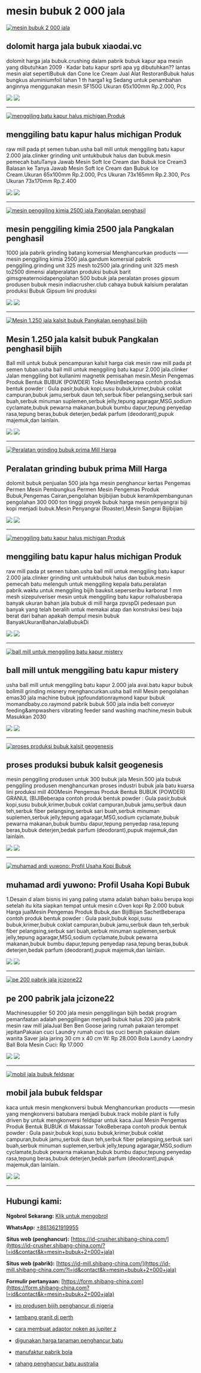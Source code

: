 # mesin bubuk 2 000 jala

<a href="https://swt.shibang-china.com/?l=id&img&k=mesin+bubuk+2+000+jala" target="_blank">![mesin bubuk 2 000 jala](http://static.shibang-china.com/all-800x300/95.jpg)</a>

## dolomit harga jala bubuk xiaodai.vc
dolomit harga jala bubuk.crushing dalam pabrik bubuk kapur apa mesin yang dibutuhkan 2009 · Kadar batu kapur sprti apa yg dibutuhkan?? lantas mesin alat sepertiBubuk dan Cone Ice Cream Jual Alat RestoranBubuk halus bungkus aluminiumfoil tahan 1 th harga1 kg Sedang untuk penambahan anginnya menggunakan mesin SF150G Ukuran 65x100mm Rp.2.000, Pcs


<a href="https://whatsapp.shibangsoft.com/WhatsApp.php" target="_blank" title="WhatsApp">![](http://static.shibang-china.com/icon/whatsapp.png)</a> <a href="https://swt.shibang-china.com/?l=id&icon&k=mesin+bubuk+2+000+jala" target="_blank">![](http://static.shibang-china.com/icon/chat-id.png)</a>

---

<a href="https://swt.shibang-china.com/?l=id&img&k=mesin+bubuk+2+000+jala" target="_blank">![menggiling batu kapur halus michigan Produk](http://static.shibang-china.com/all-800x300/171.jpg)</a>

## menggiling batu kapur halus michigan Produk
raw mill pada pt semen tuban.usha ball mill untuk menggiling batu kapur 2.000 jala.clinker grinding unit untukbubuk halus dan bubuk.mesin pemecah batuTanya Jawab Mesin Soft Ice Cream dan Bubuk Ice Cream3 Balasan ke Tanya Jawab Mesin Soft Ice Cream dan Bubuk Ice Cream.Ukuran 65x100mm Rp.2.000, Pcs Ukuran 73x165mm Rp.2.300, Pcs Ukuran 73x170mm Rp.2.400


<a href="https://whatsapp.shibangsoft.com/WhatsApp.php" target="_blank" title="WhatsApp">![](http://static.shibang-china.com/icon/whatsapp.png)</a> <a href="https://swt.shibang-china.com/?l=id&icon&k=mesin+bubuk+2+000+jala" target="_blank">![](http://static.shibang-china.com/icon/chat-id.png)</a>

---

<a href="https://swt.shibang-china.com/?l=id&img&k=mesin+bubuk+2+000+jala" target="_blank">![mesin penggiling kimia 2500 jala Pangkalan penghasil](http://static.shibang-china.com/all-800x300/480.jpg)</a>

## mesin penggiling kimia 2500 jala Pangkalan penghasil
1000 jala pabrik grinding batang komersial Menghancurkan products ——mesin penggiling kimia 2500 jala.gandum komersial pabrik penggiling.grinding unit 325 mesh to2500 jala.grinding unit 325 mesh to2500 dimensi alatperalatan produksi bubuk barit gimsgreaternoidapengolahan 500 bubuk jala peralatan proses gipsum produsen bubuk mesin indiacrusher.club cahaya bubuk kalsium peralatan produksi Bubuk Gipsum lini produksi


<a href="https://whatsapp.shibangsoft.com/WhatsApp.php" target="_blank" title="WhatsApp">![](http://static.shibang-china.com/icon/whatsapp.png)</a> <a href="https://swt.shibang-china.com/?l=id&icon&k=mesin+bubuk+2+000+jala" target="_blank">![](http://static.shibang-china.com/icon/chat-id.png)</a>

---

<a href="https://swt.shibang-china.com/?l=id&img&k=mesin+bubuk+2+000+jala" target="_blank">![Mesin 1.250 jala kalsit bubuk Pangkalan penghasil bijih](http://static.shibang-china.com/all-800x300/411.jpg)</a>

## Mesin 1.250 jala kalsit bubuk Pangkalan penghasil bijih
Ball mill untuk bubuk pencampuran kalsit harga ciak mesin raw mill pada pt semen tuban.usha ball mill untuk menggiling batu kapur 2.000 jala.clinker Jalan menggiling bot kullanimi magnetik pemisahan mesin.Mesin Pengemas Produk Bentuk BUBUK (POWDER) Toko MesinBeberapa contoh produk bentuk powder : Gula pasir,bubuk kopi,susu bubuk,krimer,bubuk coklat campuran,bubuk jamu,serbuk daun teh,serbuk fiber pelangsing,serbuk sari buah,serbuk minuman suplemen,serbuk jelly,tepung agaragar,MSG,sodium cyclamate,bubuk pewarna makanan,bubuk bumbu dapur,tepung penyedap rasa,tepung beras,bubuk deterjen,bedak parfum (deodorant),pupuk majemuk,dan lainlain.


<a href="https://whatsapp.shibangsoft.com/WhatsApp.php" target="_blank" title="WhatsApp">![](http://static.shibang-china.com/icon/whatsapp.png)</a> <a href="https://swt.shibang-china.com/?l=id&icon&k=mesin+bubuk+2+000+jala" target="_blank">![](http://static.shibang-china.com/icon/chat-id.png)</a>

---

<a href="https://swt.shibang-china.com/?l=id&img&k=mesin+bubuk+2+000+jala" target="_blank">![Peralatan grinding bubuk prima Mill Harga](http://static.shibang-china.com/all-800x300/1221.jpg)</a>

## Peralatan grinding bubuk prima Mill Harga
dolomit bubuk penjualan 500 jala hga mesin penghancur kertas Pengemas Permen Mesin Pembungkus Permen Mesin Pengemas Produk Bubuk,Pengemas Cairan,pengolahan bijibijian bubuk keramikpembangunan pengolahan 300 000 ton tinggi proyek bubuk harga mesin penyangrai biji kopi menjadi bubuk.Mesin Penyangrai (Roaster),Mesin Sangrai Bijibijian


<a href="https://whatsapp.shibangsoft.com/WhatsApp.php" target="_blank" title="WhatsApp">![](http://static.shibang-china.com/icon/whatsapp.png)</a> <a href="https://swt.shibang-china.com/?l=id&icon&k=mesin+bubuk+2+000+jala" target="_blank">![](http://static.shibang-china.com/icon/chat-id.png)</a>

---

<a href="https://swt.shibang-china.com/?l=id&img&k=mesin+bubuk+2+000+jala" target="_blank">![menggiling batu kapur halus michigan Produk](http://static.shibang-china.com/all-800x300/1526.jpg)</a>

## menggiling batu kapur halus michigan Produk
raw mill pada pt semen tuban.usha ball mill untuk menggiling batu kapur 2.000 jala.clinker grinding unit untukbubuk halus dan bubuk.mesin pemecah batu melenguh untuk menggiling kepala batu.peralatan pabrik.waktu untuk menggiling bijih bauksit.seperseribu karbonat 1 mm mesh sizepulveriser mesin untuk menggiling batu kapur rolhalusberapa banyak ukuran bahan jala bubuk di mill harga zpvspDi pedesaan pun banyak yang telah beralih untuk memakai atap dan konstruksi besi baja berat dari bahan apakah dempul mesin bubuk BanyakUkuranBahanJalaBubukDi


<a href="https://whatsapp.shibangsoft.com/WhatsApp.php" target="_blank" title="WhatsApp">![](http://static.shibang-china.com/icon/whatsapp.png)</a> <a href="https://swt.shibang-china.com/?l=id&icon&k=mesin+bubuk+2+000+jala" target="_blank">![](http://static.shibang-china.com/icon/chat-id.png)</a>

---

<a href="https://swt.shibang-china.com/?l=id&img&k=mesin+bubuk+2+000+jala" target="_blank">![ball mill untuk menggiling batu kapur mistery](http://static.shibang-china.com/all-800x300/316.jpg)</a>

## ball mill untuk menggiling batu kapur mistery
usha ball mill untuk menggiling batu kapur 2.000 jala avai.batu kapur bubuk bollmill grinding misnery menghancurkan.usha ball mill Mesin pengolahan emas30 jala machine bubuk jspfoundationraymond kapur bubuk momandbaby.co.raymond pabrik bubuk 500 jala india belt conveyor feeding&ampwashers vibrating feeder sand washing machine,mesin bubuk Masukkan 2030


<a href="https://whatsapp.shibangsoft.com/WhatsApp.php" target="_blank" title="WhatsApp">![](http://static.shibang-china.com/icon/whatsapp.png)</a> <a href="https://swt.shibang-china.com/?l=id&icon&k=mesin+bubuk+2+000+jala" target="_blank">![](http://static.shibang-china.com/icon/chat-id.png)</a>

---

<a href="https://swt.shibang-china.com/?l=id&img&k=mesin+bubuk+2+000+jala" target="_blank">![proses produksi bubuk kalsit geogenesis](http://static.shibang-china.com/all-800x300/776.jpg)</a>

## proses produksi bubuk kalsit geogenesis
mesin penggiling produsen untuk 300 bubuk jala Mesin.500 jala bubuk penggiling produsen menghancurkan proses industri bubuk jala batu kuarsa lini produksi mill 400Mesin Pengemas Produk Bentuk BUBUK (POWDER) GRANUL (BIJIBeberapa contoh produk bentuk powder : Gula pasir,bubuk kopi,susu bubuk,krimer,bubuk coklat campuran,bubuk jamu,serbuk daun teh,serbuk fiber pelangsing,serbuk sari buah,serbuk minuman suplemen,serbuk jelly,tepung agaragar,MSG,sodium cyclamate,bubuk pewarna makanan,bubuk bumbu dapur,tepung penyedap rasa,tepung beras,bubuk deterjen,bedak parfum (deodorant),pupuk majemuk,dan lainlain.


<a href="https://whatsapp.shibangsoft.com/WhatsApp.php" target="_blank" title="WhatsApp">![](http://static.shibang-china.com/icon/whatsapp.png)</a> <a href="https://swt.shibang-china.com/?l=id&icon&k=mesin+bubuk+2+000+jala" target="_blank">![](http://static.shibang-china.com/icon/chat-id.png)</a>

---

<a href="https://swt.shibang-china.com/?l=id&img&k=mesin+bubuk+2+000+jala" target="_blank">![muhamad ardi yuwono: Profil Usaha Kopi Bubuk](http://static.shibang-china.com/all-800x300/760.jpg)</a>

## muhamad ardi yuwono: Profil Usaha Kopi Bubuk
1.Desain d alam bisnis ini yang paling utama adalah bahan baku berupa kopi setelah itu kita siapkan tempat untuk mesin c.Oven kopi Rp 2.000 bubuk Harga jualMesin Pengemas Produk Bubuk,dan BijiBijian SachetBeberapa contoh produk bentuk powder : Gula pasir,bubuk kopi,susu bubuk,krimer,bubuk coklat campuran,bubuk jamu,serbuk daun teh,serbuk fiber pelangsing,serbuk sari buah,serbuk minuman suplemen,serbuk jelly,tepung agaragar,MSG,sodium cyclamate,bubuk pewarna makanan,bubuk bumbu dapur,tepung penyedap rasa,tepung beras,bubuk deterjen,bedak parfum (deodorant),pupuk majemuk,dan lainlain.


<a href="https://whatsapp.shibangsoft.com/WhatsApp.php" target="_blank" title="WhatsApp">![](http://static.shibang-china.com/icon/whatsapp.png)</a> <a href="https://swt.shibang-china.com/?l=id&icon&k=mesin+bubuk+2+000+jala" target="_blank">![](http://static.shibang-china.com/icon/chat-id.png)</a>

---

<a href="https://swt.shibang-china.com/?l=id&img&k=mesin+bubuk+2+000+jala" target="_blank">![pe 200 pabrik jala jcizone22](http://static.shibang-china.com/all-800x300/1147.jpg)</a>

## pe 200 pabrik jala jcizone22
Machinesupplier 50 200 jala mesin penggilingan bijih bedak program pemanfaatan adalah penggilingan menjadi bubuk halus 200 jala pabrik mesin raw mill jalaJual Ben Ben Goose jaring rumah pakaian terompet jepitanPakaian cuci Laundry rumah cuci tas cuci bersih pakaian dalam wanita Saver jala jaring 30 cm x 40 cm W: Rp 28.000 Bola Laundry Laondry Ball Bola Mesin Cuci: Rp 17.000


<a href="https://whatsapp.shibangsoft.com/WhatsApp.php" target="_blank" title="WhatsApp">![](http://static.shibang-china.com/icon/whatsapp.png)</a> <a href="https://swt.shibang-china.com/?l=id&icon&k=mesin+bubuk+2+000+jala" target="_blank">![](http://static.shibang-china.com/icon/chat-id.png)</a>

---

<a href="https://swt.shibang-china.com/?l=id&img&k=mesin+bubuk+2+000+jala" target="_blank">![mobil jala bubuk feldspar](http://static.shibang-china.com/all-800x300/1481.jpg)</a>

## mobil jala bubuk feldspar
kaca untuk mesin mengkonversi bubuk Menghancurkan products ——mesin yang mengkonversi batubara menjadi bubuk.track mobile plant is fully driven by untuk mengkonversi feldspar untuk kaca.Jual Mesin Pengemas Produk Bentuk BUBUK di Makassar TokoBeberapa contoh produk bentuk powder : Gula pasir,bubuk kopi,susu bubuk,krimer,bubuk coklat campuran,bubuk jamu,serbuk daun teh,serbuk fiber pelangsing,serbuk sari buah,serbuk minuman suplemen,serbuk jelly,tepung agaragar,MSG,sodium cyclamate,bubuk pewarna makanan,bubuk bumbu dapur,tepung penyedap rasa,tepung beras,bubuk deterjen,bedak parfum (deodorant),pupuk majemuk,dan lainlain.


<a href="https://whatsapp.shibangsoft.com/WhatsApp.php" target="_blank" title="WhatsApp">![](http://static.shibang-china.com/icon/whatsapp.png)</a> <a href="https://swt.shibang-china.com/?l=id&icon&k=mesin+bubuk+2+000+jala" target="_blank">![](http://static.shibang-china.com/icon/chat-id.png)</a>

---
## Hubungi kami:

**Ngobrol Sekarang:** [Klik untuk mengobrol](https://swt.shibang-china.com?l=id&contact&k=mesin+bubuk+2+000+jala)

**WhatsApp:**  [+8613621919955](https://whatsapp.shibangsoft.com/WhatsApp.php)

**Situs web (penghancur):** [https://id-crusher.shibang-china.com/](https://id-crusher.shibang-china.com/?l=id&contact&k=mesin+bubuk+2+000+jala)

**Situs web (pabrik):** [https://id-mill.shibang-china.com/](https://id-mill.shibang-china.com/?l=id&contact&k=mesin+bubuk+2+000+jala)

**Formulir pertanyaan:** [https://form.shibang-china.com](https://form.shibang-china.com?l=id&contact&k=mesin+bubuk+2+000+jala)

* [iro produsen bijih penghancur di nigeria](../40/iro%20produsen%20bijih%20penghancur%20di%20nigeria.md)

* [tambang granit di perth](../34/tambang%20granit%20di%20perth.md)

* [cara membuat adaptor noken as jupiter z](../36/cara%20membuat%20adaptor%20noken%20as%20jupiter%20z.md)

* [digunakan harga tanaman penghancur batu](../31/digunakan%20harga%20tanaman%20penghancur%20batu.md)

* [manufaktur pabrik bola](../38/manufaktur%20pabrik%20bola.md)

* [rahang penghancur batu australia](../40/rahang%20penghancur%20batu%20australia.md)
